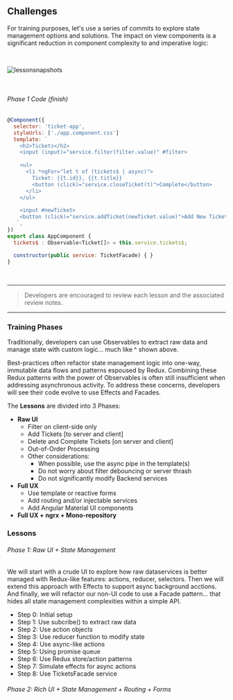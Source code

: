 ## Challenges

For training purposes, let's use a series of commits to explore state management options and solutions. The impact on view components is a significant reduction in component complexity to and imperative logic:

<br/>

![lessonsnapshots](https://user-images.githubusercontent.com/210413/33800516-9f9586c2-dd06-11e7-85fd-c4367cbf6cb0.jpg)

<br/>

###### Phase 1 Code (finish)

```js
@Component({
  selector: 'ticket-app',
  styleUrls: ['./app.component.css']
  template: `
    <h2>Tickets</h2>
    <input (input)="service.filter(filter.value)" #filter>
    
    <ul>
      <li *ngFor="let t of (tickets$ | async)">
        Ticket: {{t.id}}, {{t.title}}
        <button (click)="service.closeTicket(t)">Complete</button>
      </li>
    </ul>
  
    <input #newTicket>
    <button (click)="service.addTicket(newTicket.value)">Add New Ticket</button>
   `,
})
export class AppComponent {
  tickets$ : Observable<Ticket[]> = this.service.tickets$;
  
  constructor(public service: TicketFacade) { }
}
```

<br/>






- - -
> Developers are encouraged to review each lesson and the associated review notes.

- - -



### Training Phases

Traditionally, developers can use Observables to extract raw data and manage state with custom logic... much like ^ shown above.

Best-practices often refactor state management logic into one-way, immutable data flows and patterns espoused by Redux. Combining these Redux patterns with the power of Observables is often still insufficient when addressing asynchronous activity. To address these concerns, developers will see their code evolve to use Effects and Facades.

The **Lessons** are divided into 3 Phases:

*  **Raw UI** 
	*  Filter on client-side only
	*  Add Tickets [to server and client]
	*  Delete and Complete Tickets [on server and client]
	*  Out-of-Order Processing
	*  Other considerations:
		*  When possible, use the async pipe in the template(s)
		*  Do not worry about filter debouncing or server thrash
		*  Do not significantly modify Backend services
*  **Full UX**
	*  Use template or reactive forms
	*  Add routing and/or injectable services
	*  Add Angular Material UI components
*  **Full UX + ngrx + Mono-repository**

### Lessons

###### Phase 1: Raw UI + State Management

We will start with a crude UI to explore how raw dataservices is better managed with Redux-like features: actions, reducer, selectors. Then we will extend this approach with Effects to support async background acctions. And finally, we will refactor our non-UI code to use a Facade pattern... that hides all state management complexities within a simple API.

*  Step 0: Initial setup
*  Step 1: Use subcribe() to extract raw data
*  Step 2: Use action objects
*  Step 3: Use reducer function to modify state
*  Step 4: Use async-like actions
*  Step 5: Using promise queue
*  Step 6: Use Redux store/action patterns
*  Step 7: Simulate effects for async actions
*  Step 8: Use TicketsFacade service

###### Phase 2: Rich UI + State Management + Routing + Forms




